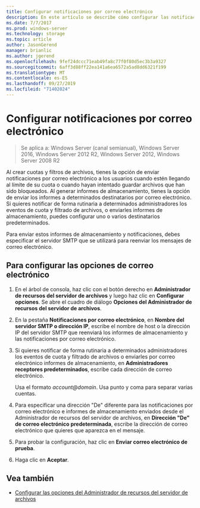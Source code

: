 ```yaml
---
title: Configurar notificaciones por correo electrónico
description: En este artículo se describe cómo configurar las notificaciones por correo electrónico
ms.date: 7/7/2017
ms.prod: windows-server
ms.technology: storage
ms.topic: article
author: JasonGerend
manager: brianlic
ms.author: jgerend
ms.openlocfilehash: 9fef24dccc71eab49fa8c77f0f80d5ec3b3a9327
ms.sourcegitcommit: 6aff3d88ff22ea141a6ea6572a5ad8dd6321f199
ms.translationtype: MT
ms.contentlocale: es-ES
ms.lasthandoff: 09/27/2019
ms.locfileid: "71402024"
---
```

# <a name="configure-e-mail-notifications"></a>Configurar notificaciones por correo electrónico

> Se aplica a: Windows Server (canal semianual), Windows Server 2016, Windows Server 2012 R2, Windows Server 2012, Windows Server 2008 R2

Al crear cuotas y filtros de archivos, tienes la opción de enviar notificaciones por correo electrónico a los usuarios cuando estén llegando al límite de su cuota o cuando hayan intentado guardar archivos que han sido bloqueados. Al generar informes de almacenamiento, tienes la opción de enviar los informes a determinados destinatarios por correo electrónico. Si quieres notificar de forma rutinaria a determinados administradores los eventos de cuota y filtrado de archivos, o enviarles informes de almacenamiento, puedes configurar uno o varios destinatarios predeterminados.

Para enviar estos informes de almacenamiento y notificaciones, debes especificar el servidor SMTP que se utilizará para reenviar los mensajes de correo electrónico.

## <a name="to-configure-e-mail-options"></a>Para configurar las opciones de correo electrónico

1. En el árbol de consola, haz clic con el botón derecho en **Administrador de recursos del servidor de archivos** y luego haz clic en **Configurar opciones**. Se abre el cuadro de diálogo **Opciones del Administrador de recursos del servidor de archivos**.

2. En la pestaña **Notificaciones por correo electrónico**, en **Nombre del servidor SMTP o dirección IP**, escribe el nombre de host o la dirección IP del servidor SMTP que reenviará los informes de almacenamiento y las notificaciones por correo electrónico.

3. Si quieres notificar de forma rutinaria a determinados administradores los eventos de cuota y filtrado de archivos o enviarles por correo electrónico informes de almacenamiento, en **Administradores receptores predeterminados**, escribe cada dirección de correo electrónico.

   Usa el formato <em>account@domain</em>. Usa punto y coma para separar varias cuentas.

4. Para especificar una dirección "De" diferente para las notificaciones por correo electrónico e informes de almacenamiento enviados desde el Administrador de recursos del servidor de archivos, en **Dirección "De" de correo electrónico predeterminada**, escribe la dirección de correo electrónico que quieres que aparezca en el mensaje.

5. Para probar la configuración, haz clic en **Enviar correo electrónico de prueba**.

6. Haga clic en **Aceptar**.


## <a name="see-also"></a>Vea también

-   [Configurar las opciones del Administrador de recursos del servidor de archivos](setting-file-server-resource-manager-options.md)